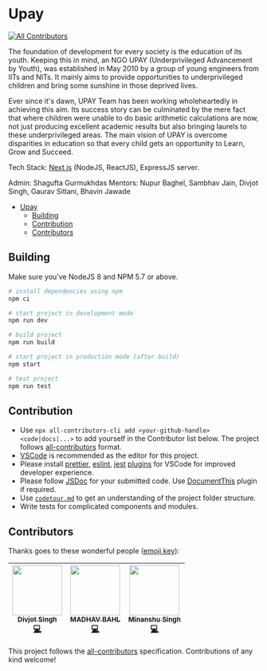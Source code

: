 
# Upay

[![All Contributors](https://img.shields.io/badge/all_contributors-3-orange.svg?style=flat-square)](#contributors)

The foundation of development for every society is the education of its youth. Keeping this in mind, an NGO UPAY (Underprivileged Advancement by Youth), was established in May 2010 by a group of young engineers from IITs and NITs. It mainly aims to provide opportunities to underprivileged children and bring some sunshine in those deprived lives.

Ever since it's dawn, UPAY Team has been working wholeheartedly in achieving this aim. Its success story can be culminated by the mere fact that where children were unable to do basic arithmetic calculations are now, not just producing excellent academic results but also bringing laurels to these underprivileged areas. The main vision of UPAY is overcome disparities in education so that every child gets an opportunity to Learn, Grow and Succeed.

Tech Stack: [Next.js](https://nextjs.org/) (NodeJS, ReactJS), ExpressJS server.

Admin: Shagufta Gurmukhdas
Mentors: Nupur Baghel, Sambhav Jain, Divjot Singh, Gaurav Sitlani, Bhavin Jawade

- [Upay](#upay)
    - [Building](#building)
    - [Contribution](#contribution)
    - [Contributors](#contributors)

## Building

Make sure you've NodeJS 8 and NPM 5.7 or above.

```bash
# install dependencies using npm
npm ci

# start project in development mode
npm run dev

# build project
npm run build

# start project in production mode (after build)
npm start

# test project
npm run test
```


## Contribution

- Use `npx all-contributors-cli add <your-github-handle> <code|docs|...>` to add yourself in the Contributor list below. The project follows [all-contributors](https://github.com/kentcdodds/all-contributors) format.
- [VSCode](https://code.visualstudio.com/) is recommended as the editor for this project.
- Please install [prettier](https://marketplace.visualstudio.com/items?itemName=esbenp.prettier-vscode), [eslint](https://marketplace.visualstudio.com/items?itemName=dbaeumer.vscode-eslint), [jest](https://marketplace.visualstudio.com/items?itemName=Orta.vscode-jest) [plugins](https://marketplace.visualstudio.com/) for VSCode for improved developer experience.
- Please follow [JSDoc](http://usejsdoc.org/) for your submitted code. Use [DocumentThis](https://marketplace.visualstudio.com/items?itemName=joelday.docthis) plugin if required.
- Use [`codetour.md`](codetour.md) to get an understanding of the project folder structure.
- Write tests for complicated components and modules.

## Contributors

Thanks goes to these wonderful people ([emoji key](https://github.com/kentcdodds/all-contributors#emoji-key)):

<!-- ALL-CONTRIBUTORS-LIST:START - Do not remove or modify this section -->
<!-- prettier-ignore -->
| [<img src="https://avatars3.githubusercontent.com/u/6177621?v=4" width="100px;"/><br /><sub><b>Divjot Singh</b></sub>](http://bogas04.github.io)<br />[💻](https://github.com/GirlScriptSummerOfCode/Upay/commits?author=bogas04 "Code") | [<img src="https://avatars2.githubusercontent.com/u/26179770?v=4" width="100px;"/><br /><sub><b>MADHAV BAHL</b></sub>](http://madhavbahl.tech/)<br />[💻](https://github.com/GirlScriptSummerOfCode/Upay/commits?author=MadhavBahlMD "Code") | [<img src="https://avatars2.githubusercontent.com/u/21311242?v=4" width="100px;"/><br /><sub><b>Minanshu Singh</b></sub>](https://github.com/kryptokinght)<br />[💻](https://github.com/GirlScriptSummerOfCode/Upay/commits?author=kryptokinght "Code") |
| :---: | :---: | :---: |
<!-- ALL-CONTRIBUTORS-LIST:END -->

This project follows the [all-contributors](https://github.com/kentcdodds/all-contributors) specification. Contributions of any kind welcome!
